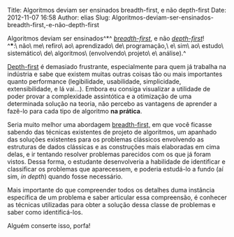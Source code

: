Title: Algoritmos deviam ser ensinados breadth-first, e não depth-first
Date: 2012-11-07 16:58
Author: elias
Slug: Algoritmos-deviam-ser-ensinados-breadth-first,-e-não-depth-first

Algoritmos deviam ser ensinados^\*^
[*breadth-first*](http://pt.wikipedia.org/wiki/Busca_em_largura "Busca em largura (Breadth-first search), na Wikipedia"),
e não
[*depth-first*](http://pt.wikipedia.org/wiki/Busca_em_profundidade "Busca em profundidade (Depth-first search) na Wikipedia")!  
^**\***:\\ não\\ me\\ refiro\\ ao\\ aprendizado\\ de\\ programação,\\ e\\ sim\\ ao\\ estudo\\ sistemático\\ de\\ algoritmos\\ (envolvendo\\ projeto\\ e\\ análise).^

[Depth-first](http://pt.wikipedia.org/wiki/Busca_em_profundidade "Busca em profundidade (Depth-first search) na Wikipedia")
é demasiado frustrante, especialmente para quem já trabalha na indústria
e sabe que existem muitas outras coisas tão ou mais importantes quanto
performance (legibilidade, usabilidade, simplicidade, extensibilidade, e
lá vai...). Embora eu consiga visualizar a utilidade de poder provar a
complexidade assintótica e a otimização de uma determinada solução na
teoria, não percebo as vantagens de aprender a fazê-lo para cada tipo de
algoritmo **na prática**.

Seria muito melhor uma abordagem
[breadth-first,](http://pt.wikipedia.org/wiki/Busca_em_largura "Busca em largura (Breadth-first search), na Wikipedia")
em que você ficasse sabendo das técnicas existentes de projeto de
algoritmos, um apanhado das soluções existentes para os problemas
clássicos envolvendo as estruturas de dados clássicas e as construções
mais elaboradas em cima delas, e ir tentando resolver problemas
parecidos com os que já foram vistos. Dessa forma, o estudante
desenvolveria a habilidade de identificar e classificar os problemas que
aparecessem, e poderia estudá-lo a fundo (aí sim, *in depth*) quando
fosse necessário.

Mais importante do que compreender todos os detalhes duma instância
específica de um problema e saber articular essa compreensão, é conhecer
as técnicas utilizadas para obter a solução dessa classe de problemas e
saber como identificá-los.

Alguém conserte isso, porfa!
